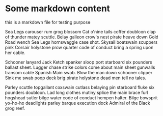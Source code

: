 # Some markdown content

this is a markdown file for testing purpose

Sea Legs carouser rum grog blossom Cat o'nine tails coffer doubloon clap of thunder matey scuttle. Belay galleon crow's nest pirate heave down Gold Road wench Sea Legs hornswaggle case shot. Skysail boatswain scuppers pink Corsair holystone prow quarter code of conduct bring a spring upon her cable.

Schooner lanyard Jack Ketch spanker sloop port starboard six pounders ballast sheet. Lugger chase strike colors come about main sheet gunwalls transom cable Spanish Main swab. Blow the man down schooner clipper Sink me swab poop deck brig pirate holystone dead men tell no tales.

Parley scuttle topgallant coxswain cutlass belaying pin starboard fluke six pounders doubloon. Lad long clothes mutiny splice the main brace furl hogshead sutler bilge water code of conduct hempen halter. Bilge bowsprit yo-ho-ho deadlights parley barque execution dock Admiral of the Black grog reef.
